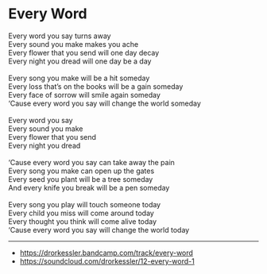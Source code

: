 # Every Word

Every word you say turns away\
Every sound you make makes you ache\
Every flower that you send will one day decay\
Every night you dread will one day be a day\
\
Every song you make will be a hit someday\
Every loss that’s on the books will be a gain someday\
Every face of sorrow will smile again someday\
‘Cause every word you say will change the world someday\
\
Every word you say\
Every sound you make\
Every flower that you send\
Every night you dread\
\
‘Cause every word you say can take away the pain\
Every song you make can open up the gates\
Every seed you plant will be a tree someday\
And every knife you break will be a pen someday\
\
Every song you play will touch someone today\
Every child you miss will come around today\
Every thought you think will come alive today\
‘Cause every word you say will change the world today

---
- https://drorkessler.bandcamp.com/track/every-word
- https://soundcloud.com/drorkessler/12-every-word-1
